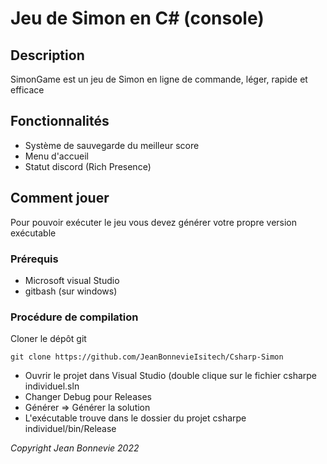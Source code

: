# Jeu de Simon en C# (console)
## Description
SimonGame est un jeu de Simon en ligne de commande, léger, rapide et efficace

## Fonctionnalités
 * Système de sauvegarde du meilleur score
 * Menu d'accueil
 * Statut discord (Rich Presence)

## Comment jouer
Pour pouvoir exécuter le jeu vous devez générer votre propre version exécutable
### Prérequis
 * Microsoft visual Studio
 * gitbash (sur windows)

### Procédure de compilation
Cloner le dépôt git
```
git clone https://github.com/JeanBonnevieIsitech/Csharp-Simon
```
 * Ouvrir le projet dans Visual Studio (double clique sur le fichier csharpe individuel.sln
 * Changer Debug pour Releases
 * Générer => Générer la solution
 * L'exécutable trouve dans le dossier du projet csharpe individuel/bin/Release 

*Copyright Jean Bonnevie* 
*2022*

